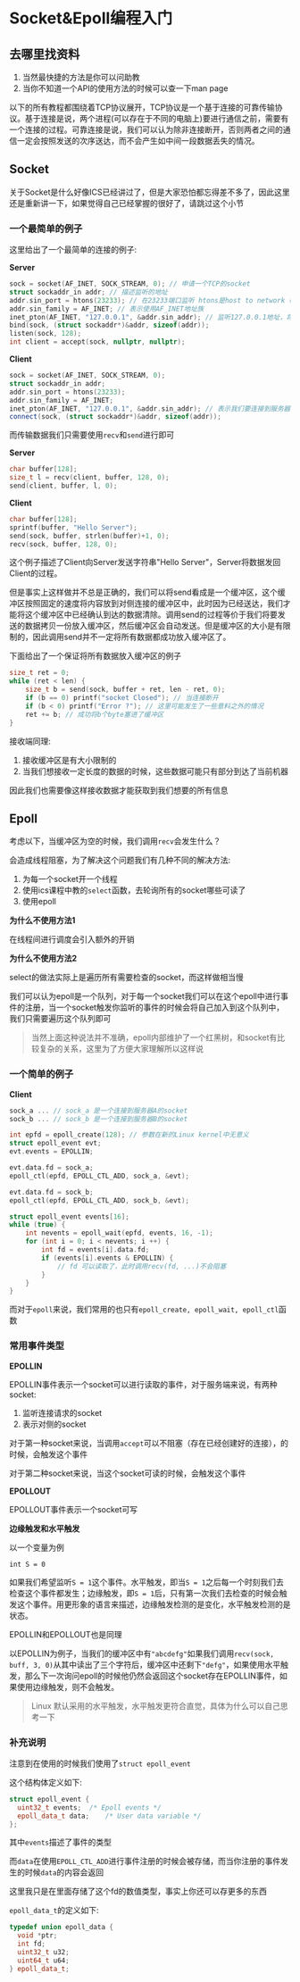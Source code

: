 # Socket&Epoll编程入门

## 去哪里找资料

1. 当然最快捷的方法是你可以问助教
2. 当你不知道一个API的使用方法的时候可以查一下man page

以下的所有教程都围绕着TCP协议展开，TCP协议是一个基于连接的可靠传输协议。基于连接是说，两个进程(可以存在于不同的电脑上)要进行通信之前，需要有一个连接的过程。可靠连接是说，我们可以认为除非连接断开，否则两者之间的通信一定会按照发送的次序送达，而不会产生如中间一段数据丢失的情况。

## Socket

关于Socket是什么好像ICS已经讲过了，但是大家恐怕都忘得差不多了，因此这里还是重新讲一下，如果觉得自己已经掌握的很好了，请跳过这个小节

### 一个最简单的例子

这里给出了一个最简单的连接的例子:

**Server**

``` cpp
sock = socket(AF_INET, SOCK_STREAM, 0); // 申请一个TCP的socket
struct sockaddr_in addr; // 描述监听的地址
addr.sin_port = htons(23233); // 在23233端口监听 htons是host to network (short)的简称，表示进行大小端表示法转换，网络中一般使用大端法
addr.sin_family = AF_INET; // 表示使用AF_INET地址族
inet_pton(AF_INET, "127.0.0.1", &addr.sin_addr); // 监听127.0.0.1地址，将字符串表示转化为二进制表示
bind(sock, (struct sockaddr*)&addr, sizeof(addr));
listen(sock, 128);
int client = accept(sock, nullptr, nullptr);
```

**Client**

``` cpp
sock = socket(AF_INET, SOCK_STREAM, 0);
struct sockaddr_in addr;
addr.sin_port = htons(23233);
addr.sin_family = AF_INET;
inet_pton(AF_INET, "127.0.0.1", &addr.sin_addr); // 表示我们要连接到服务器的127.0.0.1:23233
connect(sock, (struct sockaddr*)&addr, sizeof(addr));
```

而传输数据我们只需要使用`recv`和`send`进行即可

**Server**

``` cpp
char buffer[128];
size_t l = recv(client, buffer, 128, 0);
send(client, buffer, l, 0);
```

**Client**

``` cpp
char buffer[128];
sprintf(buffer, "Hello Server");
send(sock, buffer, strlen(buffer)+1, 0);
recv(sock, buffer, 128, 0);
```

这个例子描述了Client向Server发送字符串"Hello Server"，Server将数据发回Client的过程。

但是事实上这样做并不总是正确的，我们可以将send看成是一个缓冲区，这个缓冲区按照固定的速度将内容放到对侧连接的缓冲区中，此时因为已经送达，我们才能将这个缓冲区中已经确认到达的数据清除。调用send的过程等价于我们将要发送的数据拷贝一份放入缓冲区，然后缓冲区会自动发送。但是缓冲区的大小是有限制的，因此调用send并不一定将所有数据都成功放入缓冲区了。

下面给出了一个保证将所有数据放入缓冲区的例子

``` cpp
size_t ret = 0;
while (ret < len) {
    size_t b = send(sock, buffer + ret, len - ret, 0);
    if (b == 0) printf("socket Closed"); // 当连接断开
    if (b < 0) printf("Error ?"); // 这里可能发生了一些意料之外的情况
    ret += b; // 成功将b个byte塞进了缓冲区
}
```

接收端同理:

1. 接收缓冲区是有大小限制的
2. 当我们想接收一定长度的数据的时候，这些数据可能只有部分到达了当前机器

因此我们也需要像这样接收数据才能获取到我们想要的所有信息

## Epoll

考虑以下，当缓冲区为空的时候，我们调用`recv`会发生什么？

会造成线程阻塞，为了解决这个问题我们有几种不同的解决方法:

1. 为每一个socket开一个线程
2. 使用ics课程中教的`select`函数，去轮询所有的socket哪些可读了
3. 使用epoll

**为什么不使用方法1**

在线程间进行调度会引入额外的开销

**为什么不使用方法2**

select的做法实际上是遍历所有需要检查的socket，而这样做相当慢

我们可以认为epoll是一个队列，对于每一个socket我们可以在这个epoll中进行事件的注册，当一个socket触发你监听的事件的时候会将自己加入到这个队列中，我们只需要遍历这个队列即可

> 当然上面这种说法并不准确，epoll内部维护了一个红黑树，和socket有比较复杂的关系，这里为了方便大家理解所以这样说

### 一个简单的例子

**Client**

``` cpp
sock_a ... // sock_a 是一个连接到服务器A的socket
sock_b ... // sock_b 是一个连接到服务器B的socket

int epfd = epoll_create(128); // 参数在新的Linux kernel中无意义
struct epoll_event evt;
evt.events = EPOLLIN;

evt.data.fd = sock_a;
epoll_ctl(epfd, EPOLL_CTL_ADD, sock_a, &evt);

evt.data.fd = sock_b;
epoll_ctl(epfd, EPOLL_CTL_ADD, sock_b, &evt);

struct epoll_event events[16];
while (true) {
    int nevents = epoll_wait(epfd, events, 16, -1);
    for (int i = 0; i < nevents; i ++) {
        int fd = events[i].data.fd;
        if (events[i].events & EPOLLIN) {
            // fd 可以读取了，此时调用recv(fd, ...)不会阻塞
        }
    }
}
```

而对于`epoll`来说，我们常用的也只有`epoll_create, epoll_wait, epoll_ctl`函数

### 常用事件类型

**EPOLLIN**

EPOLLIN事件表示一个socket可以进行读取的事件，对于服务端来说，有两种socket:

1. 监听连接请求的socket
2. 表示对侧的socket

对于第一种socket来说，当调用`accept`可以不阻塞（存在已经创建好的连接），的时候，会触发这个事件

对于第二种socket来说，当这个socket可读的时候，会触发这个事件

**EPOLLOUT**

EPOLLOUT事件表示一个socket可写

**边缘触发和水平触发**

以一个变量为例

`int S = 0`

如果我们希望监听`S = 1`这个事件。水平触发，即当`S = 1`之后每一个时刻我们去检查这个事件都发生；边缘触发，即`S = 1`后，只有第一次我们去检查的时候会触发这个事件。用更形象的语言来描述，边缘触发检测的是变化，水平触发检测的是状态。

EPOLLIN和EPOLLOUT也是同理

以EPOLLIN为例子，当我们的缓冲区中有`"abcdefg"`如果我们调用`recv(sock, buff, 3, 0)`从其中读出了三个字符后，缓冲区中还剩下`"defg"`，如果使用水平触发，那么下一次询问epoll的时候他仍然会返回这个socket存在EPOLLIN事件，如果使用边缘触发，则不会触发。

> Linux 默认采用的水平触发，水平触发更符合直觉，具体为什么可以自己思考一下

### 补充说明

注意到在使用的时候我们使用了`struct epoll_event`

这个结构体定义如下:

``` cpp
struct epoll_event {
  uint32_t events;	/* Epoll events */
  epoll_data_t data;	/* User data variable */
};
```

其中`events`描述了事件的类型

而`data`在使用`EPOLL_CTL_ADD`进行事件注册的时候会被存储，而当你注册的事件发生的时候`data`的内容会返回

这里我只是在里面存储了这个fd的数值类型，事实上你还可以存更多的东西

`epoll_data_t`的定义如下:

``` cpp
typedef union epoll_data {
  void *ptr;
  int fd;
  uint32_t u32;
  uint64_t u64;
} epoll_data_t;
```
